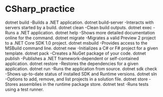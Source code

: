 # CSharp_practice
dotnet build	-Builds a .NET application.
dotnet build-server	-Interacts with servers started by a build.
dotnet clean	-Clean build outputs.
dotnet exec	-Runs a .NET application.
dotnet help	-Shows more detailed documentation online for the command.
dotnet migrate	-Migrates a valid Preview 2 project to a .NET Core SDK 1.0 project.
dotnet msbuild	-Provides access to the MSBuild command line.
dotnet new	-Initializes a C# or F# project for a given template.
dotnet pack	-Creates a NuGet package of your code.
dotnet publish	-Publishes a .NET framework-dependent or self-contained application.
dotnet restore	-Restores the dependencies for a given application.
dotnet run	-Runs the application from source.
dotnet sdk check	-Shows up-to-date status of installed SDK and Runtime versions.
dotnet sln	-Options to add, remove, and list projects in a solution file.
dotnet store	-Stores assemblies in the runtime package store.
dotnet test	-Runs tests using a test runner.
